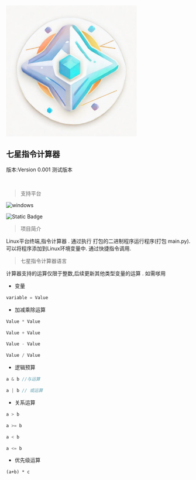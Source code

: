 <img title="" src="./ico.jpeg" alt="" width="357" data-align="center">

## 七星指令计算器



版本:Version 0.001 测试版本 

    

> 支持平台

![windows](https://img.shields.io/badge/%E6%94%AF%E6%8C%81%E5%B9%B3%E5%8F%B0-Windwos-blue)

![Static Badge](https://img.shields.io/badge/%E6%94%AF%E6%8C%81%E5%B9%B3%E5%8F%B0-Linux-red)

> 项目简介

Linux平台终端,指令计算器 . 通过执行 打包的二进制程序运行程序(打包 main.py). 可以将程序添加到Linux环境变量中. 通过快捷指令调用.



> 七星指令计算器语言 

计算器支持的运算仅限于整数,后续更新其他类型变量的运算 . 如需嗲用

- 变量

```c
variable = Value
```

- 加减乘除运算

```c
Value * Value
```

```c
Value + Value
```

```c
Value - Value
```

```c
Value / Value
```

- 逻辑预算

```c
a & b //与运算
```

```c
a | b // 或运算
```

- 关系运算

```c
a > b 
```

```c
a >= b 
```

```c
a < b
```

```c
a <= b
```

- 优先级运算

```
(a+b) * c
```


